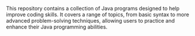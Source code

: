 This repository contains a collection of Java programs designed to help improve coding skills. It covers a range of topics, from basic syntax to more advanced problem-solving techniques, 
allowing users to practice and enhance their Java programming abilities.
